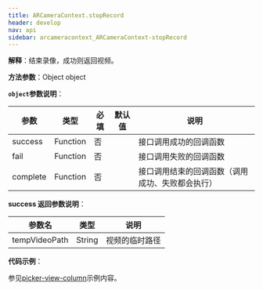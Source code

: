 ```yaml
---
title: ARCameraContext.stopRecord
header: develop
nav: api
sidebar: arcameracontext_ARCameraContext-stopRecord
---
```



 

**解释**：结束录像，成功则返回视频。

**方法参数**：Object object

**`object`参数说明**：

|参数 | 类型  |必填  |默认值|说明|
|---- | ---- | ---- |---|---- |
|success |Function   | 否  | |接口调用成功的回调函数|
|fail |   Function |   否  | |接口调用失败的回调函数|
|complete   | Function   | 否  || 接口调用结束的回调函数（调用成功、失败都会执行）|



**success 返回参数说明**：


|参数名 |类型  |说明|
|---- | ---- | ---- |
|tempVideoPath  | String | 视频的临时路径 |

**代码示例**：

参见[picker-view-column](https://smartprogram.baidu.com/docs/develop/api/media/arcameracontext_ARCameraContext-startRecord/)示例内容。